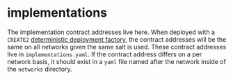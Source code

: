 # implementations

The implementation contract addresses live here. When deployed with a `CREATE2`
[deterministic deployment factory](https://github.com/Arachnid/deterministic-deployment-proxy),
the contract addresses will be the same on all networks given the same salt is used. These
contract addresses live in `implementations.yaml`. If the contract address differs on a per network
basis, it should exist in a `yaml` file named after the network inside of the `networks` directory.

